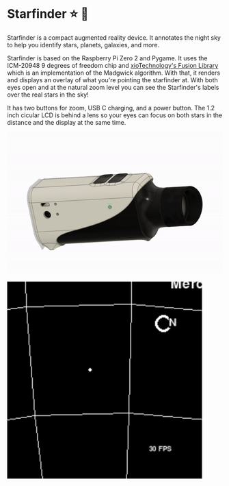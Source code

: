 # Starfinder ⭐️ 🔭

Starfinder is a compact augmented reality device. It annotates the night sky to help you identify stars, planets, galaxies, and more.

Starfinder is based on the Raspberry Pi Zero 2 and Pygame. It uses the ICM-20948 9 degrees of freedom chip and [xioTechnology's Fusion Library](https://github.com/xioTechnologies/Fusion/tree/main) which is an implementation of the Madgwick algorithm. With that, it renders and displays an overlay of what you're pointing the starfinder at. With both eyes open and at the natural zoom level you can see the Starfinder's labels over the real stars in the sky!

It has two buttons for zoom, USB C charging, and a power button. The 1.2 inch cicular LCD is behind a lens so your eyes can focus on both stars in the distance and the display at the same time.

![CAD View](./docs/cad.gif)

![Recording](./docs/recording.gif)
